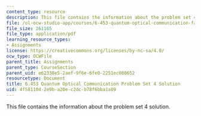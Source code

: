 ```yaml
---
content_type: resource
description: This file contains the information about the problem set 4 solution.
file: /ol-ocw-studio-app/courses/6-453-quantum-optical-communication-fall-2016/4f58110d2e9ba20ec2dcb78f6bba1a09_MIT6_453F16_ps4_sol.pdf
file_size: 261165
file_type: application/pdf
learning_resource_types:
- Assignments
license: https://creativecommons.org/licenses/by-nc-sa/4.0/
ocw_type: OCWFile
parent_title: Assignments
parent_type: CourseSection
parent_uid: e62338e5-2aef-9f6e-6fe0-2251ec080652
resourcetype: Document
title: 6.453 Quantum Optical Communication Problem Set 4 Solution
uid: 4f58110d-2e9b-a20e-c2dc-b78f6bba1a09
---
```

This file contains the information about the problem set 4 solution.